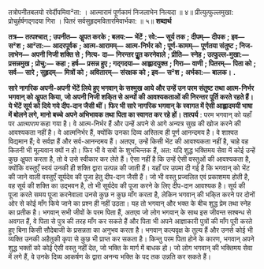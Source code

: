  

तत्रोपनीतबलयो रवेर्दीपमिवा²ता: । आत्मारामं पूर्णकामं निजलाभेन नित्यदा ॥ ४॥ प्रीत्युत्फुल्लमुखा: प्रोचुर्हर्षगद्गदया गिरा । पितरं सर्वसुहृदमवितारमिवार्भका: ॥ ५॥ **शब्दार्थ** 

**तत्र—** **तत्पश्चात्** **; उपनीत—** **अॢपत करके** **; बलय:—** **भेंटें** **; रवे:—** **सूर्य तक** **; दीपम्—** **दीपक** **; इव—** **स²श** **; आ²ता:—** **आदरपूर्वक** **; आत्म-आरामम्—** **आत्म-निर्भर को** **; पूर्ण-कामम्—** **पूर्णतया संतुष्ट** **; निज-लाभेन—** **अपनी निजी शक्ति से** **; नित्य-** **दा—** **निरन्तर पूॢत करनेवाले** **; प्रीति—** **स्नेह** **; उत्फुल्ल-मुखा:—** **प्रसन्नमुख** **; प्रोचु:—** **कहा** **; हर्ष—** **प्रसन्न हुए** **; गद्गदया—** **आह्लादयुक्त** **; गिरा—** **वाणी** **; पितरम्—** **पिता को** **; सर्व—** **सारे** **; सुहृदम्—** **मित्रों को** **; अवितारम्—** **संरक्षक को** **; इव—** **स²श** **;** **अर्भका:—** **बालक।** **.** 

**सारे नागरिक अपनी-अपनी भेंटें लिये हुए भगवान् के सश्मुख आये और उन्हें उन परम संतुष्ट** **तथा आत्म-निर्भर भगवान् को अॢपत किया, जो अपनी निजी शकि्त से अन्यों की** **आवश्यकताओं की निरन्तर पूर्ति करते रहते हैं। ये भेंटें सूर्य को दिये गये दीप-दान जैसी थीं।** **फिर भी सारे नागरिक भगवान् के स्वागत में ऐसी आह्लादमयी भाषा में बोलने लगे, मानो बच्चे** **अपने अभिभावक तथा पिता का स्वागत कर रहे हों।** **तात्पर्य** : परम भगवान् को यहाँ पर *आत्माराम* कहा गया है। वे आत्म-निर्भर हैं और उन्हें अपने से आगे अन्यत्र सुख की खोज करने की आवश्यकता नहीं है। वे आत्मनिर्भर हैं, क्योंकि उनका दिव्य अस्तित्व ही पूर्ण आनन्दमय है। वे शाश्वत विद्यमान हैं; वे सर्वज्ञ हैं और सर्व-आनन्दमय हैं। अतएव, उन्हें किसी भेंट की आवश्यकता नहीं है, चाहे वह कितनी भी मूल्यवान क्यों न हो। फिर भी वे सबों के शुभचिन्तक हैं, अत: यदि शुद्ध भक्तिमय सेवा में कोई उन्हें कुछ अॢपत करता है, तो वे उसे स्वीकार कर लेते हैं। ऐसा नहीं है कि उन्हें ऐसी वस्तुओं की आवश्यकता है, क्योंकि वस्तुएँ स्वयं उनकी ही शक्ति द्वारा उत्पन्न की जाती हैं। यहाँ पर उपमा दी गई है कि भगवान् को भेंट की जाने वाली वस्तुएँ सूर्यदेव की पूजा हेतु दीप-दान जैसी हैं। जो भी वस्तु प्रज्वलित एवं प्रकाशमय होती है, वह सूर्य की शक्ति का उद्भवन है, तो भी सूर्यदेव की पूजा करने के लिए दीप-दान आवश्यक है। सूर्य की पूजा करते समय पूजा करनेवाला उनसे कुछ न कुछ माँग करता है, लेकिन भगवान् की भकि्त करने पर दोनों ओर से कोई माँग किये जाने का प्रश्न ही नहीं उठता। यह तो भगवान् और भक्त के बीच शुद्ध प्रेम तथा स्नेह का प्रतीक है। भगवान् सभी जीवों के परम पिता हैं, अतएव जो लोग भगवान् के साथ इस जीवन्त सश्बन्ध से अवगत हैं, वे पिता से पुत्र की तरह माँग कर सकते हैं और पिता भी अपने आज्ञाकारी पुत्रों की माँग पूरी करते हुए बिना किसी सौदेबाजी के प्रसन्नता का अनुभव करता है। भगवान् कल्पवृक्ष के तुल्य हैं और उनसे कोई भी व्यक्ति उनकी अहैतुकी कृपा से कुछ भी प्राप्त कर सकता है। किन्तु परम पिता होने के कारण, भगवान् अपने शुद्ध भक्तों को कोई ऐसी वस्तु नहीं देत, जो भक्ति के मार्ग में बाधक हो। जो लोग भगवान् की भक्तिमय सेवा में लगे हैं, वे उनके दिव्य आकर्षण के द्वारा अनन्य भक्ति के पद तक उन्नति कर सकते हैं। 